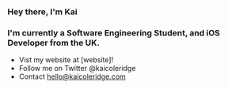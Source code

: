 ### Hey there, I'm Kai 

### I'm currently a Software Engineering Student, and iOS Developer from the UK.
- Vist my website at [website]!
- Follow me on Twitter @kaicoleridge
- Contact hello@kaicoleridge.com

